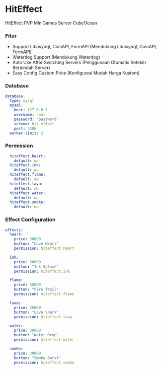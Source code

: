 # HitEffect
HitEffect PVP MiniGames Server CubeOcean

### Fitur
- Support Libasynql, CoinAPI, FormAPI (Mendukung Libasynql, CoinAPI, FormAPI)
- Waterdog Support (Mendukung Waterdog)
- Auto Use After Switching Servers (Penggunaan Otomatis Setelah Berpindah Server)
- Easy Config Custom Price (Konfigurasi Mudah Harga Kustom)

### Database
```yaml
database:
  type: mysql
  mysql:
    host: 127.0.0.1
    username: root
    password: "password"
    schema: hit_effect
    port: 3306
  worker-limit: 2
```

### Permission
```yaml
  hiteffect.heart:
    default: op
  hiteffect.ink:
    default: op
  hiteffect.flame:
    default: op
  hiteffect.lava:
    default: op
  hiteffect.water:
    default: op
  hiteffect.smoke:
    default: op
```

### Effect Configuration
```yaml
effects:
  heart:
    price: 30000
    button: "Love Heart"
    permission: hiteffect.heart

  ink:
    price: 30000
    button: "Ink Splash"
    permission: hiteffect.ink

  flame:
    price: 30000
    button: "Fire Trail"
    permission: hiteffect.flame

  lava:
    price: 30000
    button: "Lava Spark"
    permission: hiteffect.lava

  water:
    price: 30000
    button: "Water Drop"
    permission: hiteffect.water

  smoke:
    price: 30000
    button: "Smoke Burst"
    permission: hiteffect.smoke
```
